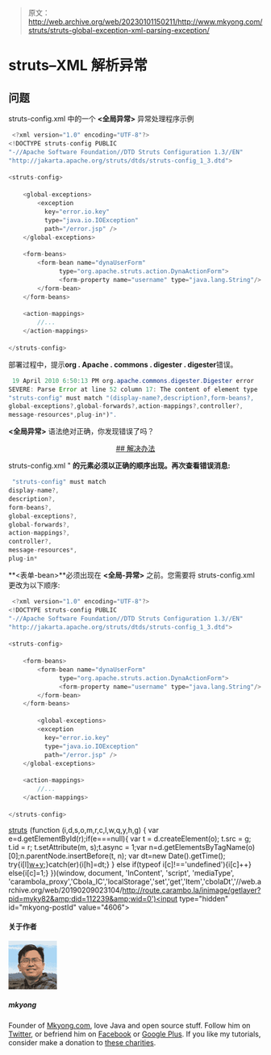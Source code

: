 > 原文：<http://web.archive.org/web/20230101150211/http://www.mkyong.com/struts/struts-global-exception-xml-parsing-exception/>

# struts–<global-exceptions>XML 解析异常</global-exceptions>

## 问题

struts-config.xml 中的一个 **<全局异常>** 异常处理程序示例

```java
 <?xml version="1.0" encoding="UTF-8"?>
<!DOCTYPE struts-config PUBLIC 
"-//Apache Software Foundation//DTD Struts Configuration 1.3//EN" 
"http://jakarta.apache.org/struts/dtds/struts-config_1_3.dtd">

<struts-config>

	<global-exceptions>
	    <exception
	      key="error.io.key"
	      type="java.io.IOException"
	      path="/error.jsp" />
	</global-exceptions>

	<form-beans>
		<form-bean name="dynaUserForm"   
		      type="org.apache.struts.action.DynaActionForm">
		      <form-property name="username" type="java.lang.String"/>
		</form-bean>
	</form-beans>

	<action-mappings>
	    //...
	</action-mappings>

</struts-config> 
```

部署过程中，提示**org . Apache . commons . digester . digester**错误。

```java
 19 April 2010 6:50:13 PM org.apache.commons.digester.Digester error
SEVERE: Parse Error at line 52 column 17: The content of element type 
"struts-config" must match "(display-name?,description?,form-beans?,
global-exceptions?,global-forwards?,action-mappings?,controller?,
message-resources*,plug-in*)". 
```

**<全局异常>** 语法绝对正确，你发现错误了吗？

 <ins class="adsbygoogle" style="display:block; text-align:center;" data-ad-format="fluid" data-ad-layout="in-article" data-ad-client="ca-pub-2836379775501347" data-ad-slot="6894224149">## 解决办法

struts-config.xml " **的元素必须以正确的顺序出现。再次查看错误消息:**

```java
 "struts-config" must match 
display-name?,
description?,
form-beans?,
global-exceptions?,
global-forwards?,
action-mappings?,
controller?,
message-resources*,
plug-in* 
```

**<表单-bean>**必须出现在 **<全局-异常>** 之前。您需要将 struts-config.xml 更改为以下顺序:

```java
 <?xml version="1.0" encoding="UTF-8"?>
<!DOCTYPE struts-config PUBLIC 
"-//Apache Software Foundation//DTD Struts Configuration 1.3//EN" 
"http://jakarta.apache.org/struts/dtds/struts-config_1_3.dtd">

<struts-config>

	<form-beans>
		<form-bean name="dynaUserForm"   
		      type="org.apache.struts.action.DynaActionForm">
		      <form-property name="username" type="java.lang.String"/>
		</form-bean>
	</form-beans>

        <global-exceptions>
	    <exception
	      key="error.io.key"
	      type="java.io.IOException"
	      path="/error.jsp" />
	</global-exceptions>

	<action-mappings>
	    //...
	</action-mappings>

</struts-config> 
```

[struts](http://web.archive.org/web/20190209023104/http://www.mkyong.com/tag/struts/)</ins>![](img/8222687a7641214b77ea35bd12c3530e.png) (function (i,d,s,o,m,r,c,l,w,q,y,h,g) { var e=d.getElementById(r);if(e===null){ var t = d.createElement(o); t.src = g; t.id = r; t.setAttribute(m, s);t.async = 1;var n=d.getElementsByTagName(o)[0];n.parentNode.insertBefore(t, n); var dt=new Date().getTime(); try{i[l][w+y](h,i[l][q+y](h)+'&amp;'+dt);}catch(er){i[h]=dt;} } else if(typeof i[c]!=='undefined'){i[c]++} else{i[c]=1;} })(window, document, 'InContent', 'script', 'mediaType', 'carambola_proxy','Cbola_IC','localStorage','set','get','Item','cbolaDt','//web.archive.org/web/20190209023104/http://route.carambo.la/inimage/getlayer?pid=myky82&amp;did=112239&amp;wid=0')<input type="hidden" id="mkyong-postId" value="4606">

#### 关于作者

![author image](img/410c132a08566ac7d68183c2e2631589.png)

##### mkyong

Founder of [Mkyong.com](http://web.archive.org/web/20190209023104/http://mkyong.com/), love Java and open source stuff. Follow him on [Twitter](http://web.archive.org/web/20190209023104/https://twitter.com/mkyong), or befriend him on [Facebook](http://web.archive.org/web/20190209023104/http://www.facebook.com/java.tutorial) or [Google Plus](http://web.archive.org/web/20190209023104/https://plus.google.com/110948163568945735692?rel=author). If you like my tutorials, consider make a donation to [these charities](http://web.archive.org/web/20190209023104/http://www.mkyong.com/blog/donate-to-charity/).